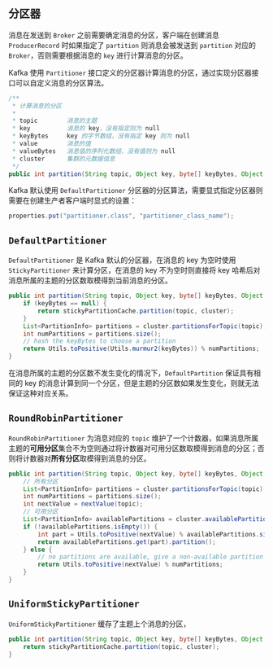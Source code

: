 ## 分区器

消息在发送到 `Broker` 之前需要确定消息的分区，客户端在创建消息 `ProducerRecord` 时如果指定了 `partition` 则消息会被发送到 `partition` 对应的 `Broker`，否则需要根据消息的 `key` 进行计算消息的分区。

Kafka 使用 `Partitioner` 接口定义的分区器计算消息的分区，通过实现分区器接口可以自定义消息的分区算法。
```java
/**
 * 计算消息的分区
 *
 * topic        消息的主题
 * key          消息的 key，没有指定则为 null
 * keyBytes     key 的字节数组，没有指定 key 则为 null
 * value        消息的值
 * valueBytes   消息值的序列化数组，没有值则为 null
 * cluster      集群的元数据信息
 */
public int partition(String topic, Object key, byte[] keyBytes, Object value, byte[] valueBytes, Cluster cluster);
```
Kafka 默认使用 `DefaultPartitioner` 分区器的分区算法，需要显式指定分区器则需要在创建生产者客户端时显式的设置：
```java
properties.put("partitioner.class", "partitioner_class_name");
```
## `DefaultPartitioner`

`DefaultPartitioner` 是 Kafka 默认的分区器，在消息的 key 为空时使用 `StickyPartitioner` 来计算分区，在消息的 key 不为空时则直接将 key 哈希后对消息所属的主题的分区数取模得到当前消息的分区。
```java
public int partition(String topic, Object key, byte[] keyBytes, Object value, byte[] valueBytes, Cluster cluster) {
    if (keyBytes == null) {
        return stickyPartitionCache.partition(topic, cluster);
    } 
    List<PartitionInfo> partitions = cluster.partitionsForTopic(topic);
    int numPartitions = partitions.size();
    // hash the keyBytes to choose a partition
    return Utils.toPositive(Utils.murmur2(keyBytes)) % numPartitions;
}
```
在消息所属的主题的分区数不发生变化的情况下，`DefaultPartition` 保证具有相同的 key 的消息计算到同一个分区，但是主题的分区数如果发生变化，则就无法保证这种对应关系。

## `RoundRobinPartitioner`
`RoundRobinPartitioner` 为消息对应的 `topic` 维护了一个计数器，如果消息所属主题的**可用分区**集合不为空则通过将计数器对可用分区数取模得到消息的分区；否则将计数器对**所有分区**取模得到消息的分区。
```java
public int partition(String topic, Object key, byte[] keyBytes, Object value, byte[] valueBytes, Cluster cluster) {
    // 所有分区
    List<PartitionInfo> partitions = cluster.partitionsForTopic(topic);
    int numPartitions = partitions.size();
    int nextValue = nextValue(topic);
    // 可用分区
    List<PartitionInfo> availablePartitions = cluster.availablePartitionsForTopic(topic);
    if (!availablePartitions.isEmpty()) {
        int part = Utils.toPositive(nextValue) % availablePartitions.size();
        return availablePartitions.get(part).partition();
    } else {
        // no partitions are available, give a non-available partition
        return Utils.toPositive(nextValue) % numPartitions;
    }
}
```

## `UniformStickyPartitioner`
`UniformStickyPartitioner` 缓存了主题上个消息的分区，
```java
public int partition(String topic, Object key, byte[] keyBytes, Object value, byte[] valueBytes, Cluster cluster) {
    return stickyPartitionCache.partition(topic, cluster);
}
```
